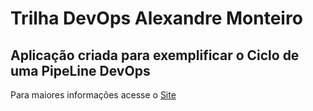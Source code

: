 # Trilha DevOps Alexandre Monteiro

<!-- Altere a Flag abaixo com sua URL do seu usuário do Github -->
<!--
![Pipeline Status](https://github.com/alemonteiroficial/DevOpsLab-HelloWorld/actions/workflows/pipeline.yml/badge.svg) 
-->

## Aplicação criada para exemplificar o Ciclo de uma PipeLine DevOps


Para maiores informações acesse o [Site](https://www.alexandremonteiro.com.br)
